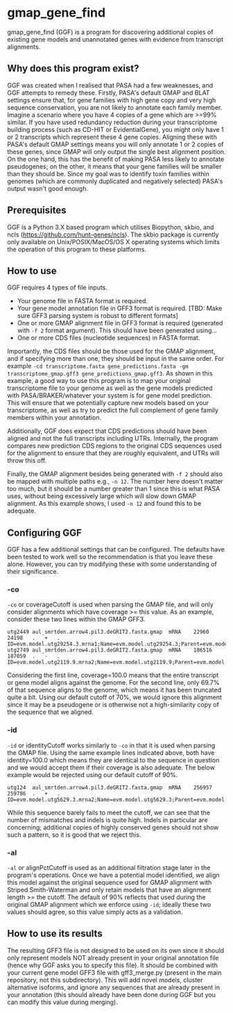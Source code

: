 # gmap_gene_find
gmap_gene_find (GGF) is a program for discovering additional copies of existing gene models and unannotated genes with evidence from transcript alignments.

## Why does this program exist?
GGF was created when I realised that PASA had a few weaknesses, and GGF attempts to remedy these. Firstly, PASA's default GMAP and BLAT settings ensure that, for gene families with high gene copy and very high sequence conservation, you are not likely to annotate each family member. Imagine a scenario where you have 4 copies of a gene which are >=99% similar. If you have used redundancy reduction during your transcriptome building process (such as CD-HIT or EvidentialGene), you might only have 1 or 2 transcripts which represent these 4 gene copies. Aligning these with PASA's default GMAP settings means you will only annotate 1 or 2 copies of these genes, since GMAP will only output the single best alignment position. On the one hand, this has the benefit of making PASA less likely to annotate pseudogenes; on the other, it means that your gene families will be smaller than they should be. Since my goal was to identify toxin families within genomes (which are commonly duplicated and negatively selected) PASA's output wasn't good enough.

## Prerequisites
GGF is a Python 3.X based program which utilises Biopython, skbio, and ncls (https://github.com/hunt-genes/ncls). The skbio package is currently only available on Unix/POSIX/MacOS/OS X operating systems which limits the operation of this program to these platforms.

## How to use
GGF requires 4 types of file inputs.
* Your genome file in FASTA format is required.
* Your gene model annotation file in GFF3 format is required. [TBD: Make sure GFF3 parsing system is robust to different formats]
* One or more GMAP alignment file in GFF3 format is required (generated with ```-f 2``` format argument). This should have been generated using...
* One or more CDS files (nucleotide sequences) in FASTA format.

Importantly, the CDS files should be those used for the GMAP alignment, and if specifying more than one, they should be input in the same order. For example ```-cd transcriptome.fasta gene_predictions.fasta -gm transcriptome_gmap.gff3 gene_predictions_gmap.gff3```. As shown in this example, a good way to use this program is to map your original transcriptome file to your genome as well as the gene models predicted with PASA/BRAKER/whatever your system is for gene model prediction. This will ensure that we potentially capture new models based on your transcriptome, as well as try to predict the full complement of gene family members within your annotation.

Additionally, GGF does expect that CDS predictions should have been aligned and not the full transcripts including UTRs. Internally, the program compares new prediction CDS regions to the original CDS sequences used for the alignment to ensure that they are roughly equivalent, and UTRs will throw this off.

Finally, the GMAP alignment besides being generated with ```-f 2``` should also be mapped with multiple paths e.g., ```-n 12```. The number here doesn't matter too much, but it should be a number greater than 1 since this is what PASA uses, without being excessively large which will slow down GMAP alignment. As this example shows, I used ```-n 12``` and found this to be adequate.

## Configuring GGF
GGF has a few additional settings that can be configured. The defaults have been tested to work well so the recommendation is that you leave these alone. However, you can try modifying these with some understanding of their significance.

### -co
```-co``` or coverageCutoff is used when parsing the GMAP file, and will only consider alignments which have coverage >= this value. As an example, consider these two lines within the GMAP GFF3.

```
utg2449	aul_smrtden.arrow4.pil3.deGRIT2.fasta.gmap	mRNA	22960	24198	.	+	.	ID=evm.model.utg29254.3.mrna1;Name=evm.model.utg29254.3;Parent=evm.model.utg29254.3.path1;coverage=100.0;identity=100.0;matches=1239;mismatches=0;indels=0;unknowns=0
utg2749	aul_smrtden.arrow4.pil3.deGRIT2.fasta.gmap	mRNA	186516	187059	.	-	.	ID=evm.model.utg2119.9.mrna2;Name=evm.model.utg2119.9;Parent=evm.model.utg2119.9.path2;coverage=69.7;identity=100.0;matches=343;mismatches=0;indels=0;unknowns=0
```
Considering the first line, coverage=100.0 means that the entire transcript or gene model aligns against the genome. For the second line, only 69.7% of that sequence aligns to the genome, which means it has been truncated quite a bit. Using our default cutoff of 70%, we would ignore this alignment since it may be a pseudogene or is otherwise not a high-similarity copy of the sequence that we aligned.

### -id
```-id``` or identityCutoff works similarly to ```-co``` in that it is used when parsing the GMAP file. Using the same example lines indicated above, both have identity=100.0 which means they are identical to the sequence in question and we would accept them if their coverage is also adequate. The below example would be rejected using our default cutoff of 90%.

```
utg124	aul_smrtden.arrow4.pil3.deGRIT2.fasta.gmap	mRNA	256957	259786	.	+	.	ID=evm.model.utg5629.3.mrna2;Name=evm.model.utg5629.3;Parent=evm.model.utg5629.3.path2;coverage=99.7;identity=89.1;matches=632;mismatches=17;indels=60;unknowns=0
```

While this sequence barely fails to meet the cutoff, we can see that the number of mismatches and indels is quite high. Indels in particular are concerning; additional copies of highly conserved genes should not show such a pattern, so it is good that we reject this.

### -al
```-al``` or alignPctCutoff is used as an additional filtration stage later in the program's operations. Once we have a potential model identified, we align this model against the original sequence used for GMAP alignment with Striped Smith-Waterman and only retain models that have an alignment length >= the cutoff. The default of 90% reflects that used during the original GMAP alignment which we enforce using ```-id```; ideally these two values should agree, so this value simply acts as a validation.

## How to use its results
The resulting GFF3 file is not designed to be used on its own since it should only represent models NOT already present in your original annotation file (hence why GGF asks you to specify this file). It should be combined with your current gene model GFF3 file with gff3_merge.py (present in the main repository, not this subdirectory). This will add novel models, cluster alternative isoforms, and ignore any sequences that are already present in your annotation (this should already have been done during GGF but you can modify this value during merging).
